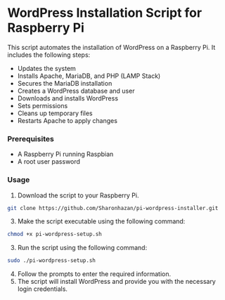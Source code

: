 # WordPress Installation Script for Raspberry Pi
This script automates the installation of WordPress on a Raspberry Pi. It includes the following steps:

* Updates the system
* Installs Apache, MariaDB, and PHP (LAMP Stack)
* Secures the MariaDB installation
* Creates a WordPress database and user
* Downloads and installs WordPress
* Sets permissions
* Cleans up temporary files
* Restarts Apache to apply changes
### Prerequisites
* A Raspberry Pi running Raspbian
* A root user password
### Usage
1. Download the script to your Raspberry Pi.
```sh
git clone https://github.com/Sharonhazan/pi-wordpress-installer.git
```
3. Make the script executable using the following command:
```sh
chmod +x pi-wordpress-setup.sh
```
3. Run the script using the following command:
```sh
sudo ./pi-wordpress-setup.sh
```
4. Follow the prompts to enter the required information.
5. The script will install WordPress and provide you with the necessary login credentials.
